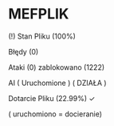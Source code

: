 # MEFPLIK



(!) Stan Pliku (100%)

Błędy (0)

Ataki (0) zablokowano (1222)

AI ( Uruchomione ) ( DZIAŁA )

Dotarcie Pliku (22.99%) ✓ 

( uruchomiono = docieranie)